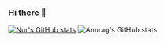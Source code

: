 ### Hi there 👋
[![Nur's GitHub stats](https://github-readme-stats.vercel.app/api?username=Nurrohmann)](https://github.com/Nurrohmann/github-readme-stats)
![Anurag's GitHub stats](https://github-readme-stats.vercel.app/api?username=anuraghazra&show_icons=true)
<!--
**Nurrohmann/Nurrohmann** is a ✨ _special_ ✨ repository because its `README.md` (this file) appears on your GitHub profile.

Here are some ideas to get you started:

- 🔭 I’m currently working on ...
- 🌱 I’m currently learning ...
- 👯 I’m looking to collaborate on ...
- 🤔 I’m looking for help with ...
- 💬 Ask me about ...
- 📫 How to reach me: ...
- 😄 Pronouns: ...
- ⚡ Fun fact: ...
-->
